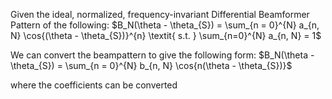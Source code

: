 Given the ideal, normalized, frequency-invariant Differential Beamformer Pattern of the following:
$B_N(\theta - \theta_{S}) = \sum_{n = 0}^{N} a_{n, N} \cos{(\theta - \theta_{S})}^{n}  \textit{ s.t. }  \sum_{n=0}^{N} a_{n, N} = 1$ 

We can convert the beampattern to give the following form:
$B_N(\theta - \theta_{S}) = \sum_{n = 0}^{N} b_{n, N} \cos{n(\theta - \theta_{S})}$

where the coefficients can be converted